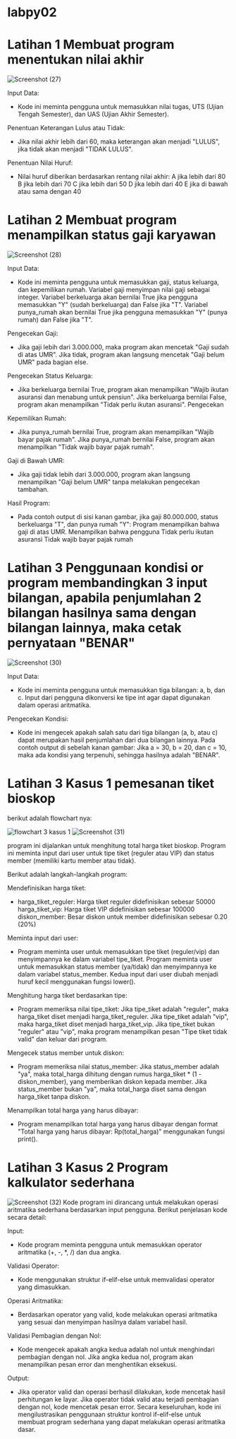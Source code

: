 # labpy02
# Latihan 1 Membuat program menentukan nilai akhir
![Screenshot (27)](https://github.com/user-attachments/assets/d73f1625-3fd2-43a1-9dda-ddac48f9b791)

Input Data:
 - Kode ini meminta pengguna untuk memasukkan nilai tugas, UTS (Ujian Tengah Semester), dan UAS (Ujian Akhir Semester).
   
Penentuan Keterangan Lulus atau Tidak:
 - Jika nilai akhir lebih dari 60, maka keterangan akan menjadi "LULUS", jika tidak akan menjadi "TIDAK LULUS".

Penentuan Nilai Huruf:
 -  Nilai huruf diberikan berdasarkan rentang nilai akhir:
A jika lebih dari 80 B jika lebih dari 70 C jika lebih dari 50 D jika lebih dari 40 E jika di bawah atau sama dengan 40

# Latihan 2 Membuat program menampilkan status gaji karyawan
![Screenshot (28)](https://github.com/user-attachments/assets/89742012-afac-42fa-b66e-dddca947c168)

Input Data:
 - Kode ini meminta pengguna untuk memasukkan gaji, status keluarga, dan kepemilikan rumah. Variabel gaji menyimpan nilai gaji sebagai integer. Variabel berkeluarga akan bernilai True jika pengguna memasukkan "Y" (sudah berkeluarga) dan False jika "T". Variabel punya_rumah akan bernilai True jika pengguna memasukkan "Y" (punya rumah) dan False jika "T".

Pengecekan Gaji:
 - Jika gaji lebih dari 3.000.000, maka program akan mencetak "Gaji sudah di atas UMR". Jika tidak, program akan langsung mencetak "Gaji belum UMR" pada bagian else.

Pengecekan Status Keluarga: 
 - Jika berkeluarga bernilai True, program akan menampilkan "Wajib ikutan asuransi dan menabung untuk pensiun". Jika berkeluarga bernilai False, program akan menampilkan "Tidak perlu ikutan asuransi". Pengecekan

Kepemilikan Rumah:
 - Jika punya_rumah bernilai True, program akan menampilkan "Wajib bayar pajak rumah". Jika punya_rumah bernilai False, program akan menampilkan "Tidak wajib bayar pajak rumah".

Gaji di Bawah UMR: 
 - Jika gaji tidak lebih dari 3.000.000, program akan langsung menampilkan "Gaji belum UMR" tanpa melakukan pengecekan tambahan.

Hasil Program: 
 - Pada contoh output di sisi kanan gambar, jika gaji 80.000.000, status berkeluarga "T", dan punya rumah "Y": Program menampilkan bahwa gaji di atas UMR. Menampilkan bahwa pengguna Tidak perlu ikutan asuransi
Tidak wajib bayar pajak rumah

# Latihan 3 Penggunaan kondisi or program membandingkan 3 input bilangan, apabila penjumlahan 2 bilangan hasilnya sama dengan bilangan lainnya, maka cetak pernyataan "BENAR"
![Screenshot (30)](https://github.com/user-attachments/assets/b220d617-0301-4f0b-b588-1726fd332a79)

Input Data:
 - Kode ini meminta pengguna untuk memasukkan tiga bilangan: a, b, dan c. Input dari pengguna dikonversi ke tipe int agar dapat digunakan dalam operasi aritmatika.

Pengecekan Kondisi:
 - Kode ini mengecek apakah salah satu dari tiga bilangan (a, b, atau c) dapat merupakan hasil penjumlahan dari dua bilangan lainnya. Pada contoh output di sebelah kanan gambar: Jika a = 30, b = 20, dan c = 10, maka ada kondisi yang terpenuhi, sehingga hasilnya adalah "BENAR".

# Latihan 3 Kasus 1 pemesanan tiket bioskop
berikut adalah flowchart nya:

![flowchart 3 kasus 1](https://github.com/user-attachments/assets/5a943b84-399a-433e-b3dd-1e4ce34bbf8d)
![Screenshot (31)](https://github.com/user-attachments/assets/e99643b0-f2c0-4cc9-a741-2f1a0d19d77b)

program ini dijalankan untuk menghitung total harga tiket bioskop. Program ini meminta input dari user untuk tipe tiket (reguler atau VIP) dan status member (memiliki kartu member atau tidak).

Berikut adalah langkah-langkah program:

Mendefinisikan harga tiket:
 - harga_tiket_reguler: Harga tiket reguler didefinisikan sebesar 50000 harga_tiket_vip: Harga tiket VIP didefinisikan sebesar 100000 diskon_member: Besar diskon untuk member didefinisikan sebesar 0.20 (20%)

Meminta input dari user:
 - Program meminta user untuk memasukkan tipe tiket (reguler/vip) dan menyimpannya ke dalam variabel tipe_tiket. Program meminta user untuk memasukkan status member (ya/tidak) dan menyimpannya ke dalam variabel status_member. Kedua input dari user diubah menjadi huruf kecil menggunakan fungsi lower().

 Menghitung harga tiket berdasarkan tipe:
  - Program memeriksa nilai tipe_tiket: Jika tipe_tiket adalah "reguler", maka harga_tiket diset menjadi harga_tiket_reguler. Jika tipe_tiket adalah "vip", maka harga_tiket diset menjadi harga_tiket_vip. Jika tipe_tiket bukan "reguler" atau "vip", maka program menampilkan pesan "Tipe tiket tidak valid" dan keluar dari program.

Mengecek status member untuk diskon: 
 - Program memeriksa nilai status_member: Jika status_member adalah "ya", maka total_harga dihitung dengan rumus harga_tiket * (1 - diskon_member), yang memberikan diskon kepada member. Jika status_member bukan "ya", maka total_harga diset sama dengan harga_tiket tanpa diskon.

 Menampilkan total harga yang harus dibayar:
  - Program menampilkan total harga yang harus dibayar dengan format "Total harga yang harus dibayar: Rp(total_harga)" menggunakan fungsi print().

# Latihan 3 Kasus 2 Program kalkulator sederhana
![Screenshot (32)](https://github.com/user-attachments/assets/94e1b658-078d-4edc-b4ac-5fde79789f0b)
Kode program ini dirancang untuk melakukan operasi aritmatika sederhana berdasarkan input pengguna. Berikut penjelasan kode secara detail:

Input:
 - Kode program meminta pengguna untuk memasukkan operator aritmatika (+, -, *, /) dan dua angka.

Validasi Operator:
 - Kode menggunakan struktur if-elif-else untuk memvalidasi operator yang dimasukkan.

Operasi Aritmatika:
 - Berdasarkan operator yang valid, kode melakukan operasi aritmatika yang sesuai dan menyimpan hasilnya dalam variabel hasil.

Validasi Pembagian dengan Nol:
 - Kode mengecek apakah angka kedua adalah nol untuk menghindari pembagian dengan nol. Jika angka kedua nol, program akan menampilkan pesan error dan menghentikan eksekusi.

Output: 
 - Jika operator valid dan operasi berhasil dilakukan, kode mencetak hasil perhitungan ke layar. Jika operator tidak valid atau terjadi pembagian dengan nol, kode mencetak pesan error. Secara keseluruhan, kode ini mengilustrasikan penggunaan struktur kontrol if-elif-else untuk membuat program sederhana yang dapat melakukan operasi aritmatika dasar.

    



